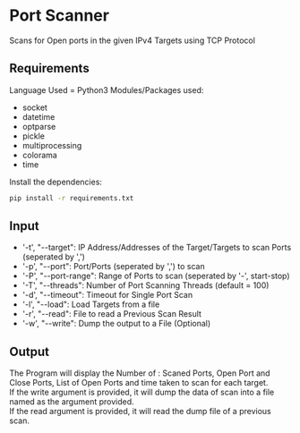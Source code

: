 # Port Scanner
Scans for Open ports in the given IPv4 Targets using TCP Protocol

## Requirements
Language Used = Python3
Modules/Packages used:
* socket
* datetime
* optparse
* pickle
* multiprocessing
* colorama
* time
<!-- -->
Install the dependencies:
```bash
pip install -r requirements.txt
```
## Input
* '-t', "--target": IP Address/Addresses of the Target/Targets to scan Ports (seperated by ',')
* '-p', "--port": Port/Ports (seperated by ',') to scan
* '-P', "--port-range": Range of Ports to scan (seperated by '-', start-stop)
* '-T', "--threads": Number of Port Scanning Threads  (default = 100)
* '-d', "--timeout": Timeout for Single Port Scan
* '-l', "--load": Load Targets from a file
* '-r', "--read": File to read a Previous Scan Result
* '-w', "--write": Dump the output to a File (Optional)

## Output
The Program will display the Number of : Scaned Ports, Open Port and Close Ports, List of Open Ports and time taken to scan for each target. <br />
If the write argument is provided, it will dump the data of scan into a file named as the argument provided. <br />
If the read argument is provided, it will read the dump file of a previous scan.